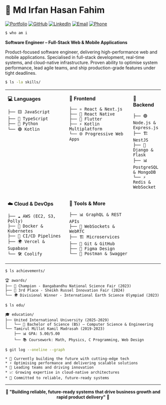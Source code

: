 # 🚀 Md Irfan Hasan Fahim
[![Portfolio](https://img.shields.io/badge/🌐_Portfolio-ffffff?style=for-the-badge&logo=google-chrome&logoColor=black)](https://irfanhasan.vercel.app)
[![GitHub](https://img.shields.io/badge/💻_GitHub-ffffff?style=for-the-badge&logo=github&logoColor=black)](https://github.com/mihf05)
[![LinkedIn](https://img.shields.io/badge/💼_LinkedIn-ffffff?style=for-the-badge&logo=linkedin&logoColor=black)](https://linkedin.com/in/mihf05)
[![Email](https://img.shields.io/badge/📧_Email-ffffff?style=for-the-badge&logo=gmail&logoColor=black)](mailto:irfanhasan@kanect.live)
[![Phone](https://img.shields.io/badge/📱_Phone-ffffff?style=for-the-badge&logo=phone&logoColor=black)](tel:+8801341601713)

```bash
$ who am i
```
**Software Engineer – Full-Stack Web & Mobile Applications**

Product-focused software engineer, delivering high-performance web and mobile applications. Specialised in full-stack development, real-time systems, and cloud-native infrastructure. Proven ability to optimise system performance, lead agile teams, and ship production-grade features under tight deadlines.


```bash
$ ls -la skills/
```

<div align="center">

<table>
<tr>
<td valign="top" width="33%">

**💻 Languages**
```
├── 🟨 JavaScript
├── 🔵 TypeScript  
├── 🐍 Python
└── 🟣 Kotlin
```

</td>
<td valign="top" width="33%">

**🎨 Frontend**
```
├── ⚛️ React & Next.js
├── 📱 React Native
├── 🎯 Flutter
├── ⚡ Kotlin Multiplatform
└── 🌐 Progressive Web Apps
```

</td>
<td valign="top" width="33%">

**🚀 Backend**
```
├── 🟢 Node.js & Express.js
├── 🏗️ NestJS
├── 🐍 Django & Flask
├── 📊 PostgreSQL & MongoDB
└── ⚡ Redis & WebSocket
```

</td>
</tr>
<tr>
<td valign="top" width="50%">

**☁️ Cloud & DevOps**
```
├── ☁️ AWS (EC2, S3, Polly)
├── 🚢 Docker & Kubernetes  
├── 🔄 CI/CD Pipelines
├── 🌍 Vercel & Supabase
└── 🛠️ Coolify
```

</td>
<td valign="top" width="50%">

**🔧 Tools & More**
```
├── 📊 GraphQL & REST APIs
├── 🔌 WebSockets & WebRTC
├── 🏗️ Microservices
├── 📝 Git & GitHub
├── 🎨 Figma Design
└── 📡 Postman & Swagger
```

</td>
</tr>
</table>

</div>


```bash
$ ls achievements/
```

```
🏆 awards/
├── 🥇 Champion - Bangabandhu National Science Fair (2023)
├── 🥉 3rd Place - Sheikh Russel Innovation Fair (2024)
└── 🌍 Divisional Winner - International Earth Science Olympiad (2023)
```
```bash
$ ls edu/
```
```
🎓 education/
├── United International University (2025-2029)
│   └── 🎯 Bachelor of Science (BS) – Computer Science & Engineering
└── Tamirul Millat Kamil Madrasah (2019-2023)
    ├── 📊 GPA: 5.00/5.00
    └── 📚 Coursework: Math, Physics, C Programming, Web Design

```

```bash
$ git log --oneline --graph
```

```
* 🚀 Currently building the future with cutting-edge tech
* ⚡ Optimising performance and delivering scalable solutions  
* 🌟 Leading teams and driving innovation
* 📈 Growing expertise in cloud-native architectures
* 🎯 Committed to reliable, future-ready systems
```

---

<div align="center">

**💫 "Building reliable, future-ready systems that drive business growth and rapid product delivery" 💫**

</div>
